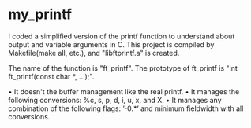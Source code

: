 # my_printf
I coded a simplified version of the printf function to understand about output and variable arguments in C.
This project is compiled by Makefile(make all, etc.), and "libftprintf.a" is created.

The name of the function is "ft_printf".
The prototype of ft_printf is "int ft_printf(const char *, …);".

• It doesn't the buffer management like the real printf.
• It manages the following conversions: %c, s, p, d, i, u, x, and X.
• It manages any combination of the following flags: ’-0.*’ and minimum fieldwidth with all conversions.
